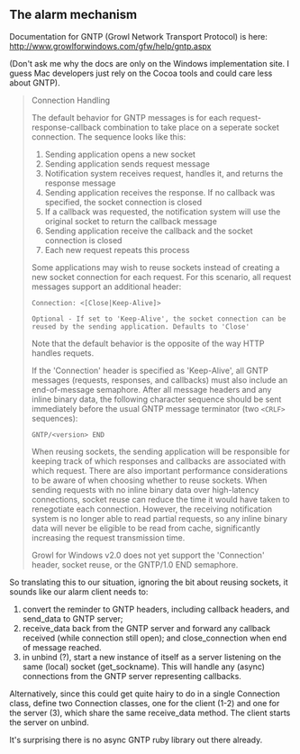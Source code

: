 ## The alarm mechanism

Documentation for GNTP (Growl Network Transport Protocol) is here:
http://www.growlforwindows.com/gfw/help/gntp.aspx

(Don't ask me why the docs are only on the Windows implementation site.  I guess Mac developers just rely on the Cocoa tools and could care less about GNTP).

<blockquote>

Connection Handling

The default behavior for GNTP messages is for each request-response-callback combination to take place on a seperate socket connection. The sequence looks like this:

   1. Sending application opens a new socket
   2. Sending application sends request message
   3. Notification system receives request, handles it, and returns the response message
   4. Sending application receives the response. If no callback was specified, the socket connection is closed
   5. If a callback was requested, the notification system will use the original socket to return the callback message
   6. Sending application receive the callback and the socket connection is closed
   7. Each new request repeats this process

   Some applications may wish to reuse sockets instead of creating a new socket connection for each request. For this scenario, all request messages support an additional header:

`Connection: <[Close|Keep-Alive]>`

    Optional - If set to 'Keep-Alive', the socket connection can be reused by the sending application. Defaults to 'Close'

Note that the default behavior is the opposite of the way HTTP handles requets.

If the 'Connection' header is specified as 'Keep-Alive', all GNTP messages (requests, responses, and callbacks) must also include an end-of-message semaphore. After all message headers and any inline binary data, the following character sequence should be sent immediately before the usual GNTP message terminator (two `<CRLF>` sequences):

`GNTP/<version> END`

When reusing sockets, the sending application will be responsible for keeping track of which responses and callbacks are associated with which request. There are also important performance considerations to be aware of when choosing whether to reuse sockets. When sending requests with no inline binary data over high-latency connections, socket reuse can reduce the time it would have taken to renegotiate each connection. However, the receiving notification system is no longer able to read partial requests, so any inline binary data will never be eligible to be read from cache, significantly increasing the request transmission time.

Growl for Windows v2.0 does not yet support the 'Connection' header, socket reuse, or the GNTP/1.0 END semaphore.

</blockquote>


So translating this to our situation, ignoring the bit about reusing sockets, it sounds like our alarm client needs to:

1. convert the reminder to GNTP headers, including callback headers, and send_data to GNTP server;
2. receive_data back from the GNTP server and forward any callback received (while connection still open); and close_connection when end of message reached.
3. in unbind (?), start a new instance of itself as a server listening on the same (local) socket (get_sockname).  This will handle any (async) connections from the GNTP server representing callbacks.

Alternatively, since this could get quite hairy to do in a single Connection class, define two Connection classes, one for the client (1-2) and one for the server (3), which share the same receive_data method.  The client starts the server on unbind.

It's surprising there is no async GNTP ruby library out there already.

